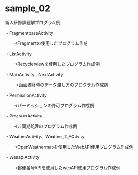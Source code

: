 # sample_02


新人研修課題解プログラム例


・FragmentbaseActivity
 　　　
    
  　　→Fragmentの使用したプログラム作成


・ListActivity
  　　
    
  　　→Recyclerviewを使用したプログラム作成例


・MainActivity、NextActivity
  
  　　
    →画面遷移時のデータ渡し方のプログラム作成例


・PermissionActivity
  
  
  　　→パーミッションの許可プログラム作成例


・ProgressActivity
  
  
  　　→非同期処理のプログラム作成例


・WeatherActivity、Weather_2_ACtivity
  
  
  　　→OpenWeathermapを使用したWebAPI使用プログラム作成例


・WebapiActivity
  　　
    
 　　→郵便番号APIを使用したwebAPI使用プログラム作成例
   
